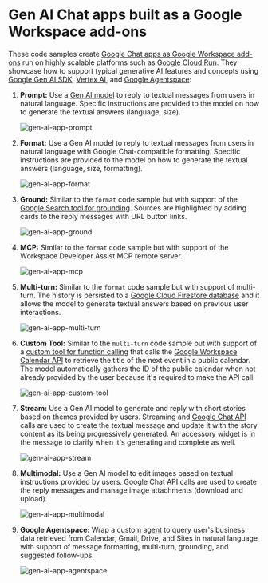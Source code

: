 # Gen AI Chat apps built as a Google Workspace add-ons

These code samples create
[Google Chat apps as Google Workspace add-ons](https://developers.google.com/workspace/add-ons/chat)
run on highly scalable platforms such as [Google Cloud Run](https://cloud.google.com/run).
They showcase how to support typical generative AI features and concepts using
[Google Gen AI SDK](https://cloud.google.com/vertex-ai/generative-ai/docs/sdks/overview),
[Vertex AI](https://cloud.google.com/vertex-ai), and 
[Google Agentspace](https://cloud.google.com/agentspace/docs):

1. **Prompt:** Use a [Gen AI model](https://ai.google.dev/gemini-api/docs/models) to reply to textual messages
   from users in natural language. Specific instructions are provided to the model on how to generate the
   textual answers (language, size).

   ![gen-ai-app-prompt](./showcase/gen-ai-app-prompt.gif)

1. **Format:** Use a Gen AI model to reply to textual messages from users in natural language with
   Google Chat-compatible formatting. Specific instructions are provided to the model on how to generate
   the textual answers (language, size, formatting).

   ![gen-ai-app-format](./showcase/gen-ai-app-format.gif)

1. **Ground:** Similar to the `format` code sample but with support of the
   [Google Search tool for grounding](https://ai.google.dev/gemini-api/docs/google-search). Sources are highlighted
   by adding cards to the reply messages with URL button links.

   ![gen-ai-app-ground](./showcase/gen-ai-app-ground.gif)

1. **MCP:** Similar to the `format` code sample but with support of the
   Workspace Developer Assist MCP remote server.

   ![gen-ai-app-mcp](./showcase/gen-ai-app-mcp.gif)

1. **Multi-turn:** Similar to the `format` code sample but with support of multi-turn. The history is persisted
   to a [Google Cloud Firestore database](https://firebase.google.com/docs/firestore) and it allows the model to
   generate textual answers based on previous user interactions.

   ![gen-ai-app-multi-turn](./showcase/gen-ai-app-multi-turn.gif)

1. **Custom Tool:** Similar to the `multi-turn` code sample but with support of a
   [custom tool for function calling](https://ai.google.dev/gemini-api/docs/function-calling) that calls the
   [Google Workspace Calendar API](https://developers.google.com/workspace/calendar/api) to retrieve the title of
   the next event in a public calendar. The model automatically gathers the ID of the public calendar when not
   already provided by the user because it's required to make the API call.

   ![gen-ai-app-custom-tool](./showcase/gen-ai-app-custom-tool.gif)

1. **Stream:** Use a Gen AI model to generate and reply with short stories based on themes provided by users. 
   Streaming and [Google Chat API](https://developers.google.com/workspace/chat/api/reference) calls are used
   to create the textual message and update it with the story content as its being progressively generated. An
   accessory widget is in the message to clarify when it's generating and complete as well.

   ![gen-ai-app-stream](./showcase/gen-ai-app-stream.gif)

1. **Multimodal:** Use a Gen AI model to edit images based on textual instructions provided by users.
   Google Chat API calls are used to create the reply messages and manage image attachments (download and
   upload).

   ![gen-ai-app-multimodal](./showcase/gen-ai-app-multimodal.gif)

1. **Google Agentspace:** Wrap a custom [agent](https://cloud.google.com/agentspace/docs) to query
   user's business data retrieved from Calendar, Gmail, Drive, and Sites in natural language with support of
   message formatting, multi-turn, grounding, and suggested follow-ups.

   ![gen-ai-app-agentspace](./showcase/gen-ai-app-agentspace.gif)

